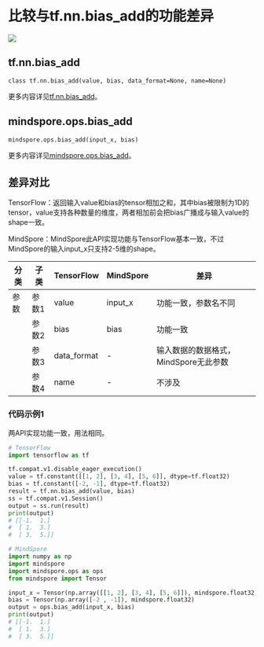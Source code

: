 # 比较与tf.nn.bias_add的功能差异

<a href="https://gitee.com/mindspore/docs/blob/master/docs/mindspore/source_zh_cn/note/api_mapping/tensorflow_diff/bias_add.md" target="_blank"><img src="https://mindspore-website.obs.cn-north-4.myhuaweicloud.com/website-images/master/resource/_static/logo_source.png"></a>

## tf.nn.bias_add

```text
class tf.nn.bias_add(value, bias, data_format=None, name=None)
```

更多内容详见[tf.nn.bias_add](https://tensorflow.google.cn/versions/r2.6/api_docs/python/tf/nn/bias_add?hl=zh-cn%3B)。

## mindspore.ops.bias_add

```text
mindspore.ops.bias_add(input_x, bias)
```

更多内容详见[mindspore.ops.bias_add](https://www.mindspore.cn/docs/zh-CN/master/api_python/ops/mindspore.ops.bias_add.html)。

## 差异对比

TensorFlow：返回输入value和bias的tensor相加之和，其中bias被限制为1D的tensor，value支持各种数量的维度，两者相加前会把bias广播成与输入value的shape一致。

MindSpore：MindSpore此API实现功能与TensorFlow基本一致，不过MindSpore的输入input_x只支持2-5维的shape。

| 分类 | 子类  | TensorFlow | MindSpore | 差异                                  |
| ---- | ----- | ---------- | --------- | ------------------------------------- |
| 参数 | 参数1 | value      | input_x   | 功能一致，参数名不同                  |
|      | 参数2 | bias       | bias      | 功能一致                              |
|      | 参数3 | data_format | -         | 输入数据的数据格式，MindSpore无此参数 |
|      | 参数4 | name       | -         | 不涉及   |

### 代码示例1

两API实现功能一致，用法相同。

```python
# TensorFlow
import tensorflow as tf

tf.compat.v1.disable_eager_execution()
value = tf.constant([[1, 2], [3, 4], [5, 6]], dtype=tf.float32)
bias = tf.constant([-2, -1], dtype=tf.float32)
result = tf.nn.bias_add(value, bias)
ss = tf.compat.v1.Session()
output = ss.run(result)
print(output)
# [[-1.  1.]
#  [ 1.  3.]
#  [ 3.  5.]]

# MindSpore
import numpy as np
import mindspore
import mindspore.ops as ops
from mindspore import Tensor

input_x = Tensor(np.array([[1, 2], [3, 4], [5, 6]]), mindspore.float32)
bias = Tensor(np.array([-2 , -1]), mindspore.float32)
output = ops.bias_add(input_x, bias)
print(output)
# [[-1.  1.]
#  [ 1.  3.]
#  [ 3.  5.]]
```

